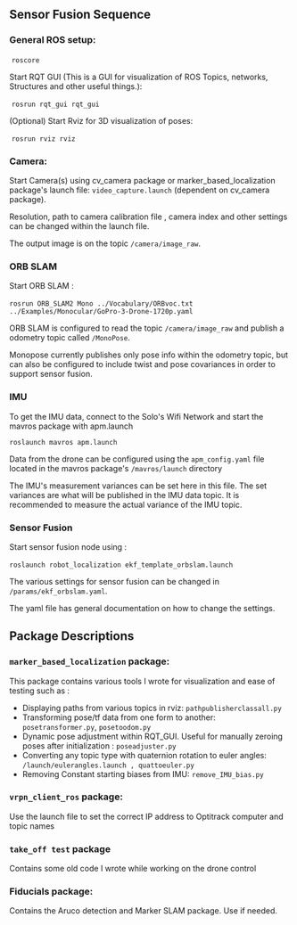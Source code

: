 ## Sensor Fusion Sequence

### General ROS setup:

​	 `roscore`

Start RQT GUI (This is a GUI for visualization of ROS Topics, networks, Structures and other useful things.): 

​	`rosrun rqt_gui rqt_gui`

(Optional) Start Rviz for 3D visualization of poses: 

​	`rosrun rviz rviz`

### Camera:

Start Camera(s) using cv_camera package or marker_based_localization package's launch file: `video_capture.launch` (dependent on cv_camera package). 

Resolution, path to camera calibration file , camera index and other settings can be changed within the launch file.

The output image is on the topic `/camera/image_raw`. 

### ORB SLAM

Start ORB SLAM : 

​	`rosrun ORB_SLAM2 Mono ../Vocabulary/ORBvoc.txt ../Examples/Monocular/GoPro-3-Drone-1720p.yaml`

ORB SLAM is configured to read the topic  `/camera/image_raw` and publish a odometry topic called `/MonoPose`. 

Monopose currently publishes only pose info within the odometry topic, but can also be configured to include twist and pose covariances in order to support sensor fusion.

### IMU

To get the IMU data, connect to the Solo's Wifi Network and start the mavros package with apm.launch

`roslaunch mavros apm.launch`

Data from the drone can be configured using the `apm_config.yaml` file located in the mavros package's `/mavros/launch` directory

The IMU's measurement variances can be set here in this file. The set variances are what will be published in the IMU data topic. It is recommended to measure the actual variance of the IMU topic.

### Sensor Fusion

Start sensor fusion node using : 

​	`roslaunch robot_localization ekf_template_orbslam.launch`

The various settings for sensor fusion can be changed in `/params/ekf_orbslam.yaml`.

The yaml file has general documentation on how to change the settings.

## Package Descriptions

### `marker_based_localization` package:

This package contains various tools I wrote for visualization and ease of testing such as :

- Displaying paths from various topics in rviz: `pathpublisherclassall.py`
- Transforming pose/tf data from one form to another: `posetransformer.py`, `posetoodom.py`
- Dynamic pose adjustment within RQT_GUI. Useful for manually zeroing poses after initialization : `poseadjuster.py`
- Converting any topic type with quaternion rotation to euler angles: `/launch/eulerangles.launch , quattoeuler.py `
- Removing Constant starting biases from IMU: `remove_IMU_bias.py`

### `vrpn_client_ros` package:

Use the launch file to set the correct IP address to Optitrack computer and topic names

### `take_off test` package

Contains some old code I wrote while working on the drone control

### Fiducials package:

Contains the Aruco detection and Marker SLAM package. Use if needed.